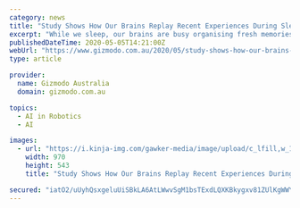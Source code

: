 ```yaml
---
category: news
title: "Study Shows How Our Brains Replay Recent Experiences During Sleep"
excerpt: "While we sleep, our brains are busy organising fresh memories into long-term storage—or at least, that’s the theory. Intriguing new research is bolstering this assertion, with evidence that our brains replay the day’s experiences during sleep,"
publishedDateTime: 2020-05-05T14:21:00Z
webUrl: "https://www.gizmodo.com.au/2020/05/study-shows-how-our-brains-replay-recent-experiences-during-sleep/"
type: article

provider:
  name: Gizmodo Australia
  domain: gizmodo.com.au

topics:
  - AI in Robotics
  - AI

images:
  - url: "https://i.kinja-img.com/gawker-media/image/upload/c_lfill,w_1200,h_628,q_90/fnaf5qpslovyxvkyr4he.jpg"
    width: 970
    height: 543
    title: "Study Shows How Our Brains Replay Recent Experiences During Sleep"

secured: "iatO2/uUyhQsxgeluUiSBkLA6AtLWwvSgM1bsTExdLQXKBkygxv81ZUlKgWWYZ2QGnpV0a6ZIwcS6AzXtsQ7xl/QxTQCJkbFd7CdOdxbzChoPtjw/PTZ9Wc0iVqO2SxVO/JRyPGFoYtGXoFZv7ClodxzEc8/Do01wG4hOA8SGTIJfgCsi+nJEigSpJewb+JOtl3xbDZCE77gqENB9DCftmyQDoK6nbMSaZ79rjU8FvBHpALMVgpI2fajoEZTr3fk4KctgUXsDzVF//H0GiE1YmoGXea10uNyOtcLUHVpD1oGPs3BuMHS/UGrjVn+aFWlOfuR3AObLH/U/eu72An2tyq1tWFpGaVSJQyrd0MUCOXjnd0oIZDCUUGCVCyVWSLQgvoc2fvcBeYMMVB0OpEK6kPLg4Bn/oiGlbocVIegpriKiGR0CpwpAUNPB94ZI2V5FVvM9MxbyKb81dFSTXjc8+4D40da4y9q5G62xl1g7pc=;bYqc7T6ibzyq3DxeMrbVzw=="
---
```


